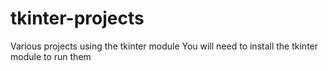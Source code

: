 # tkinter-projects
Various projects using the tkinter module
You will need to install the tkinter module to run them
